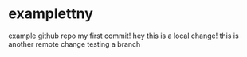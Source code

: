 # examplettny
example github repo
my first commit!
hey this is a local change!
this is another remote change
testing a branch
